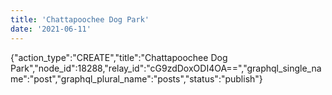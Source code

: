 ```yaml
---
title: 'Chattapoochee Dog Park'
date: '2021-06-11'
---
```


{"action_type":"CREATE","title":"Chattapoochee Dog Park","node_id":18288,"relay_id":"cG9zdDoxODI4OA==","graphql_single_name":"post","graphql_plural_name":"posts","status":"publish"}
